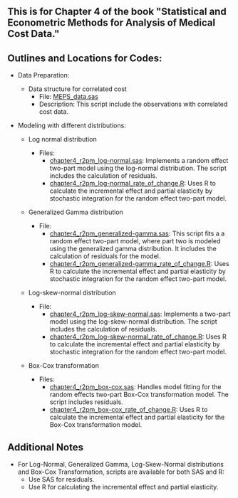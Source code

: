 
## This is for Chapter 4 of the book "Statistical and Econometric Methods for Analysis of Medical Cost Data."

## Outlines and Locations for Codes:
- Data Preparation:
  - Data structure for correlated cost
    - File: [MEPS_data.sas](https://github.com/leiliu-bds/analysis-medical-cost/blob/main/chapter1/MEPS_data.sas)
    - Description: This script include the observations with correlated cost data.

- Modeling with different distributions:
  - Log normal distribution
    - Files: 
      - [chapter4_r2pm_log-normal.sas](https://github.com/leiliu-bds/analysis-medical-cost/blob/main/chapter4/chapter4_r2pm_log-normal.sas): Implements a random effect two-part model using the log-normal distribution. The script includes the calculation of residuals.
      - [chapter4_r2pm_log-normal_rate_of_change.R](https://github.com/leiliu-bds/analysis-medical-cost/blob/main/chapter4/chapter4_r2pm_log-normal_rate_of_change.R): Uses R to calculate the incremental effect and partial elasticity by stochastic integration for the random effect two-part model.

  - Generalized Gamma distribution 
    - File: 
      - [chapter4_r2pm_generalized-gamma.sas](https://github.com/leiliu-bds/analysis-medical-cost/blob/main/chapter4/chapter4_r2pm_generalized-gamma.sas): This script fits a a random effect two-part model, where part two is modeled using the generalized gamma distribution. It includes the calculation of residuals for the model.
      - [chapter4_r2pm_generalized-gamma_rate_of_change.R](https://github.com/leiliu-bds/analysis-medical-cost/blob/main/chapter4/chapter4_r2pm_generalized-gamma_rate_of_change.R): Uses R to calculate the incremental effect and partial elasticity by stochastic integration for the random effect two-part model.

  - Log-skew-normal distribution 
    - File: 
      - [chapter4_r2pm_log-skew-normal.sas](https://github.com/leiliu-bds/analysis-medical-cost/blob/main/chapter4/chapter4_r2pm_log-skew-normal.sas): Implements a two-part model using the log-skew-normal distribution. The script includes the calculation of residuals.
      - [chapter4_r2pm_log-skew-normal_rate_of_change.R](https://github.com/leiliu-bds/analysis-medical-cost/blob/main/chapter4/chapter4_r2pm_log-skew-normal_rate_of_change.R): Uses R to calculate the incremental effect and partial elasticity by stochastic integration for the random effect two-part model.

  - Box-Cox transformation
    - Files: 
      - [chapter4_r2pm_box-cox.sas](https://github.com/leiliu-bds/analysis-medical-cost/blob/main/chapter4/chapter4_r2pm_box-cox.sas): Handles model fitting for the random effects two-part Box-Cox transformation model. The script includes residuals.
      - [chapter4_r2pm_box-cox_rate_of_change.R](https://github.com/leiliu-bds/analysis-medical-cost/blob/main/chapter4/chapter4_r2pm_box-cox_rate_of_change.R): Uses R to calculate the incremental effect and partial elasticity for the Box-Cox transformation model.

## Additional Notes
- For Log-Normal, Generalized Gamma, Log-Skew-Normal distributions and Box-Cox Transformation, scripts are available for both SAS and R:
  - Use SAS for residuals.
  - Use R for calculating the incremental effect and partial elasticity.
